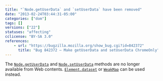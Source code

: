 ```yaml
---
title: "`Node.getUserData` and `setUserData` have been removed"
date: "2013-02-24T03:44:31-05:00"
categories: ["dom"]
tags: []
versions: ["22"]
statuses: "affecting"
cclicense: "BY-SA 3.0"
references:
    - url: "https://bugzilla.mozilla.org/show_bug.cgi?id=842372"
      title: "Bug 842372 – Make getUserData and setUserData ChromeOnly"
---
```

The [`Node.getUserData`](https://developer.mozilla.org/docs/Web/API/Node.getUserData) and [`Node.setUserData`](https://developer.mozilla.org/docs/Web/API/Node.setUserData) methods are no longer available from Web contents. [`Element.dataset`](https://developer.mozilla.org/docs/Web/API/Element.dataset) or [`WeakMap`](https://developer.mozilla.org/docs/Web/JavaScript/Reference/Global_Objects/WeakMap) can be used instead.

